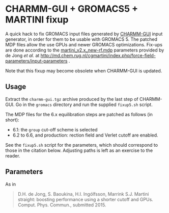 CHARMM-GUI + GROMACS5 + MARTINI fixup
==============================

A quick hack to fix GROMACS input files generated by
[CHARMM-GUI](http://www.charmm-gui.org/) input generator, in order for
them to be usable with GROMACS 5. The patched MDP files allow the use
GPUs and newer GROMACS optimizations. Fix-ups are done according to
the
[martini_v2.x_new-rf.mdp](http://md.chem.rug.nl/cgmartini/images/parameters/exampleMDP/martini_v2.x_new-rf.mdp)
parameters provided by de Jong *et al.* at
http://md.chem.rug.nl/cgmartini/index.php/force-field-parameters/input-parameters .

Note that this fixup may become obsolete when CHARMM-GUI is updated.


Usage
-----

Extract the `charmm-gui.tgz` archive produced by the last step of
CHARMM-GUI. Go in the `gromacs` directory and run the supplied
`fixup5.sh` script.

The MDP files for the 6.x equilibration steps are patched as follows (in
short):

* 6.1: the `group` cut-off scheme is selected
* 6.2 to 6.6, and production: rection field and Verlet cutoff are enabled.

See the `fixup5.sh` script for the parameters, which should correspond to
those in the citation below.  Adjusting paths is left as an exercise to the reader.


Parameters
----------

As in

> D.H. de Jong, S. Baoukina, H.I. Ingólfsson, Marrink S.J. Martini
> straight: boosting performance using a shorter cutoff and
> GPUs. Comput. Phys. Commun., submitted 2015.


